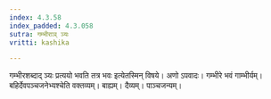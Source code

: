 ```yaml
---
index: 4.3.58
index_padded: 4.3.058
sutra: गम्भीराञ् ञ्यः
vritti: kashika

---
```

गम्भीरशब्दाद् ञ्यः प्रत्ययो भवति तत्र भवः इत्येतस्मिन् विषये। अणो ऽपवादः। गम्भीरे भवं गाम्भीर्यम्। बहिर्देवपञ्चजनेभ्यश्चेति वक्तव्यम्। बाह्यम्। दैव्यम्। पाञ्चजन्यम्।